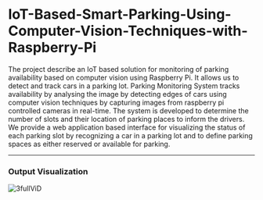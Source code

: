 # IoT-Based-Smart-Parking-Using-Computer-Vision-Techniques-with-Raspberry-Pi
The project describe an IoT based solution for monitoring of parking availability based on computer vision using Raspberry Pi. It allows us to detect and track cars in a parking lot. Parking Monitoring System tracks availability by analysing the image by detecting edges of cars using computer vision techniques by capturing images from raspberry pi controlled cameras in real-time. The system is developed to determine the number of slots and their location of parking places to inform the drivers. We provide a web application based interface for visualizing the status of each parking slot by recognizing a car in a parking lot and to define parking spaces as either reserved or available for parking.

---
### Output Visualization
![3fullViD](https://user-images.githubusercontent.com/35320633/95175140-aa836400-07d8-11eb-9fb3-9253f6439745.gif)
